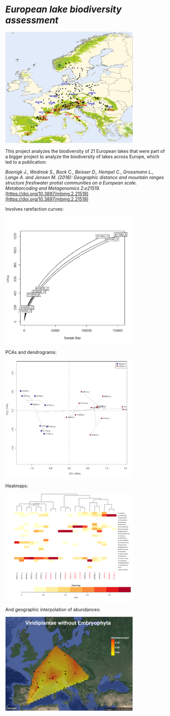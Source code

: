 # *_European lake biodiversity assessment_*

<img src="https://github.com/hempelc/european_lakes_diversity/blob/main/europe_samplingpoints.jpg" alt="GME" width="400"/>

This project analyzes the biodiversity of 21 European lakes that were part of a bigger project to analyze the biodiversity of lakes across Europe, which led to a publication:

_Boenigk J., Wodniok S., Bock C., Beisser D., Hempel C., Grossmann L., Lange A. and Jensen M. (2018): Geographic distance and mountain ranges structure freshwater protist communities on a European scalе. Metabarcoding and Metagenomics 2:e21519._ [https://doi.org/10.3897/mbmg.2.21519](https://doi.org/10.3897/mbmg.2.21519)

Involves rarefaction curves:

<img src="https://github.com/hempelc/european_lakes_diversity/blob/main/rarefaction_curves.png" alt="GME" width="400"/>

PCAs and dendrograms:

<img src="https://github.com/hempelc/european_lakes_diversity/blob/main/dendrogram_pca_lakes.png" alt="GME" width="400"/>

Heatmaps:

<img src="https://github.com/hempelc/european_lakes_diversity/blob/main/heatmap_dedrogram.png" alt="GME" width="400"/>

And geographic interpolation of abundances:

<img src="https://github.com/hempelc/european_lakes_diversity/blob/main/heatmap_map.png" alt="GME" width="400"/>
